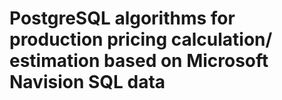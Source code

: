 # PostgreSQL algorithms for production pricing calculation/ estimation based on Microsoft Navision SQL data